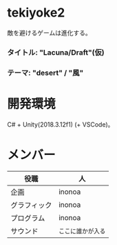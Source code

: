 # tekiyoke2
敵を避けるゲームは進化する。  

### タイトル: "Lacuna/Draft"(仮)

### テーマ: "desert" / "風"

# 開発環境
C# + Unity(2018.3.12f1) (+ VSCode)。

# メンバー

|役職|人|
----|----
|企画|inonoa|
|グラフィック|inonoa|
|プログラム|inonoa|
|サウンド|`ここに誰かが入る`|

